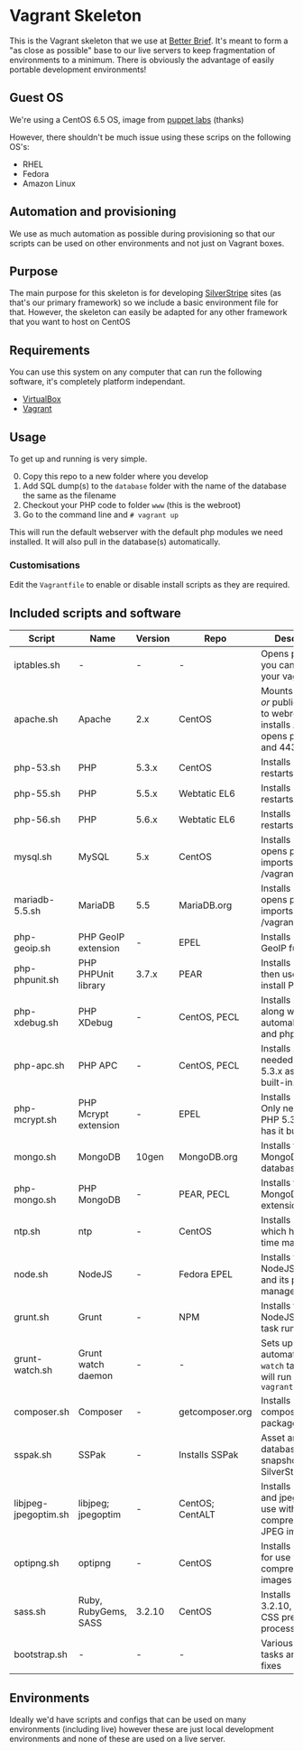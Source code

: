 Vagrant Skeleton
======================

This is the Vagrant skeleton that we use at [Better Brief](//betterbrief.co.uk). It's meant to form a "as close as possible" base to our live servers to keep fragmentation of environments to a minimum. There is obviously the advantage of easily portable development environments!

## Guest OS

We're using a CentOS 6.5 OS, image from [puppet labs](http://puppet-vagrant-boxes.puppetlabs.com/) (thanks)

However, there shouldn't be much issue using these scrips on the following OS's:
- RHEL
- Fedora
- Amazon Linux

## Automation and provisioning

We use as much automation as possible during provisioning so that our scripts can be used on other environments and not just on Vagrant boxes.

## Purpose

The main purpose for this skeleton is for developing [SilverStripe](http://silverstripe.org) sites (as that's our primary framework) so we include a basic environment file for that. However, the skeleton can easily be adapted for any other framework that you want to host on CentOS

## Requirements

You can use this system on any computer that can run the following software, it's completely platform independant.

- [VirtualBox](//www.virtualbox.org/wiki/Downloads)
- [Vagrant](//www.vagrantup.com/downloads)

## Usage

To get up and running is very simple.

0. Copy this repo to a new folder where you develop
1. Add SQL dump(s) to the `database` folder with the name of the database the same as the filename
2. Checkout your PHP code to folder `www` (this is the webroot)
3. Go to the command line and `# vagrant up`

This will run the default webserver with the default php modules we need installed. It will also pull in the database(s) automatically.

### Customisations

Edit the `Vagrantfile` to enable or disable install scripts as they are required.

## Included scripts and software

|Script               |Name|Version|Repo|Description|
|---------------------|--------|-------|----|-----------|
|iptables.sh          |-       |-|-|Opens port 22 so you can access your vagrant box
|apache.sh            |Apache             |2.x|CentOS|Mounts the www _or_ public_html dir to webroot, installs Apache, opens ports 80 and 443
|php-53.sh            |PHP                |5.3.x|CentOS|Installs PHP 5.3, restarts Apache
|php-55.sh            |PHP                |5.5.x|Webtatic EL6|Installs PHP 5.5, restarts Apache
|php-56.sh            |PHP                |5.6.x|Webtatic EL6|Installs PHP 5.6, restarts Apache
|mysql.sh             |MySQL              |5.x|CentOS|Installs MySQL, opens port 3306, imports dumps in /vagrant/database
|mariadb-5.5.sh       |MariaDB            |5.5|MariaDB.org|Installs MariaDB, opens port 3306, imports dumps in /vagrant/database
|php-geoip.sh         |PHP GeoIP extension|-|EPEL|Installs PHP's GeoIP functions
|php-phpunit.sh       |PHP PHPUnit library|3.7.x|PEAR|Installs PEAR, then uses PEAR to install PHPUnit
|php-xdebug.sh        |PHP XDebug         |-|CentOS, PECL|Installs XDebug along with its automake, gcc, and php-devel
|php-apc.sh           |PHP APC            |-|CentOS, PECL|Installs APC. Only needed for PHP 5.3.x as 5.5 has it built-in.
|php-mcrypt.sh        |PHP Mcrypt extension|-|EPEL|Installs Mcrypt. Only needed for PHP 5.3.x as 5.5 has it built-in.
|mongo.sh             |MongoDB            |10gen|MongoDB.org|Installs the MongoDB NoSQL database
|php-mongo.sh         |PHP MongoDB|-|PEAR, PECL|Installs the PHP MongoDB extension
|ntp.sh               |ntp|-|CentOS|Installs NTP which handles time management
|node.sh              |NodeJS|-|Fedora EPEL|Installs the NodeJS language and its package manager, NPM
|grunt.sh             |Grunt|-|NPM|Installs the NodeJS based task runner, grunt.
|grunt-watch.sh       |Grunt watch daemon|-|-|Sets up an automatic `grunt watch` task that will run on `vagrant up`
|composer.sh          |Composer|-|getcomposer.org|Installs PHP's composer package manager
|sspak.sh         	  |SSPak|-|Installs SSPak|Asset and database snapshot tool for SilverStripe ([link](//github.com/silverstripe/sspak))
|libjpeg-jpegoptim.sh |libjpeg; jpegoptim|-|CentOS; CentALT|Installs libjpeg and jpegoptim for use with compressing JPEG images
|optipng.sh           |optipng|-|CentOS|Installs optipng for use with compressing PNG images
|sass.sh              |Ruby, RubyGems, SASS|3.2.10|CentOS|Installs SASS 3.2.10, a handy CSS pre processor
|bootstrap.sh         |-|-|-|Various bootstrap tasks and snag fixes

## Environments

Ideally we'd have scripts and configs that can be used on many environments (including live) however these are just local development environments and none of these are used on a live server.
